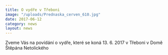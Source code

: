 ```yaml
---
title: O vydře v Třeboni
image: "/uploads/Prednaska_cerven_610.jpg"
date: 2017-06-12
category: news
layout: news
---
```

Zveme Vás na povídání o vydře, které se koná 13. 6. 2017 v Třeboni
v Domě Štěpána Netolického

